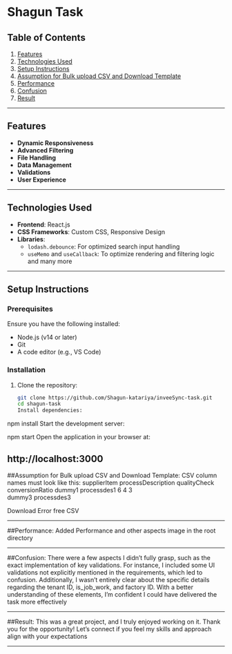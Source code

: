 # Shagun Task

## Table of Contents

1. [Features](#features)
2. [Technologies Used](#technologies-used)
3. [Setup Instructions](#setup-instructions)
4. [Assumption for Bulk upload CSV and Download Template](#Assumption)
5. [Performance](#performance)
6. [Confusion](#confusion)
7. [Result](#result)

---

## Features

- **Dynamic Responsiveness**
- **Advanced Filtering**
- **File Handling**
- **Data Management**
- **Validations**
- **User Experience**

---

## Technologies Used

- **Frontend**: React.js
- **CSS Frameworks**: Custom CSS, Responsive Design
- **Libraries**:
  - `lodash.debounce`: For optimized search input handling
  - `useMemo` and `useCallback`: To optimize rendering and filtering logic
    and many more

---

## Setup Instructions

### Prerequisites

Ensure you have the following installed:

- Node.js (v14 or later)
- Git
- A code editor (e.g., VS Code)

### Installation

1. Clone the repository:
   ```bash
   git clone https://github.com/Shagun-katariya/inveeSync-task.git
   cd shagun-task
   Install dependencies:

npm install
Start the development server:

npm start
Open the application in your browser at:

http://localhost:3000
---

##Assumption for Bulk upload CSV and Download Template:
CSV column names must look like this: 
        supplierItem	processDescription	qualityCheck	conversionRatio
        dummy1	      processdes1	        6	            4
        	      	                        3	            
        dummy3	      processdes3	    
        
Download Error free CSV 


---

##Performance: Added Performance and other aspects image in the root directory

---

##Confusion: There were a few aspects I didn’t fully grasp, such as the exact implementation of key validations. For instance, I included some UI validations not explicitly mentioned in the requirements, which led to confusion. Additionally, I wasn’t entirely clear about the specific details regarding the tenant ID, is_job_work, and factory ID. With a better understanding of these elements, I’m confident I could have delivered the task more effectively

---

##Result: This was a great project, and I truly enjoyed working on it. Thank you for the opportunity! Let’s connect if you feel my skills and approach align with your expectations

---
